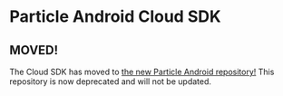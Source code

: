 # Particle Android Cloud SDK

## MOVED!

The Cloud SDK has moved to [the new Particle Android repository!](https://github.com/particle-iot/particle-android)  This repository is now deprecated and will not be updated.

